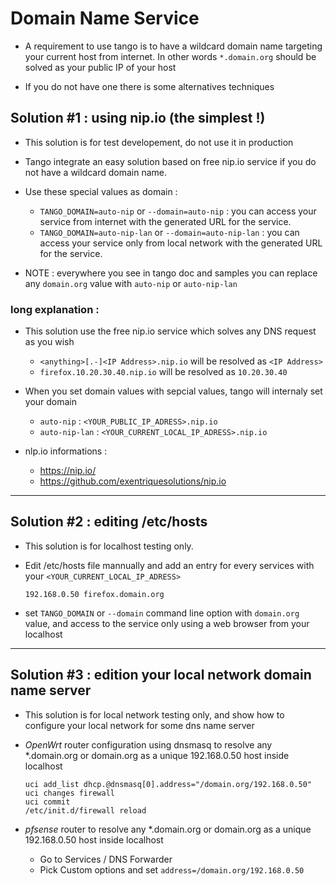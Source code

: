 # Domain Name Service

* A requirement to use tango is to have a wildcard domain name targeting your current host from internet. In other words `*.domain.org` should be solved as your public IP of your host

* If you do not have one there is some alternatives techniques


## Solution #1 : using nip.io (the simplest !)

* This solution is for test developement, do not use it in production

* Tango integrate an easy solution based on free nip.io service if you do not have a wildcard domain name.

* Use these special values as domain :
    * `TANGO_DOMAIN=auto-nip` or `--domain=auto-nip` : you can access your service from internet with the generated URL for the service.
    * `TANGO_DOMAIN=auto-nip-lan` or `--domain=auto-nip-lan` : you can access your service only from local network with the generated URL for the service.

* NOTE : everywhere you see in tango doc and samples you can replace any `domain.org` value with `auto-nip` or `auto-nip-lan`

### long explanation :

* This solution use the free nip.io service which solves any DNS request as you wish
    * `<anything>[.-]<IP Address>.nip.io` will be resolved as `<IP Address>`
    * `firefox.10.20.30.40.nip.io` will be resolved as `10.20.30.40`

* When you set domain values with sepcial values, tango will internaly set your domain
    *  `auto-nip` : `<YOUR_PUBLIC_IP_ADRESS>.nip.io`
    *  `auto-nip-lan` : `<YOUR_CURRENT_LOCAL_IP_ADRESS>.nip.io`
        
* nlp.io informations :
    * https://nip.io/
    * https://github.com/exentriquesolutions/nip.io


-----
## Solution #2 : editing /etc/hosts

* This solution is for localhost testing only.

* Edit /etc/hosts file mannually and add an entry for every services with your `<YOUR_CURRENT_LOCAL_IP_ADRESS>`
    ```
    192.168.0.50 firefox.domain.org 
    ```

* set `TANGO_DOMAIN` or `--domain` command line option with `domain.org` value, and access to the service only using a web browser from your localhost

----
## Solution #3 : edition your local network domain name server

* This solution is for local network testing only, and show how to configure your local network for some dns name server

* *OpenWrt* router configuration using dnsmasq to resolve any *.domain.org or domain.org as a unique 192.168.0.50 host inside localhost
    ```
    uci add_list dhcp.@dnsmasq[0].address="/domain.org/192.168.0.50"
    uci changes firewall
    uci commit
    /etc/init.d/firewall reload
    ```

* *pfsense* router to resolve any *.domain.org or domain.org as a unique 192.168.0.50 host inside localhost
    * Go to Services / DNS Forwarder
    * Pick Custom options and set `address=/domain.org/192.168.0.50`